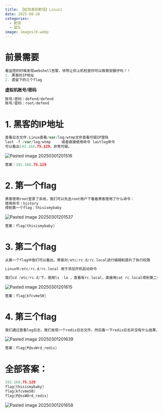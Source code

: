 ```yaml
---
title: 【知攻善防靶场】Linux1
date: 2025-08-28
categories:
  - 靶场
  - 蓝队
image: images/8.webp
---
```

# 前景需要
```go
看监控的时候发现webshell告警，领导让你上机检查你可以救救安服仔吗！！
1. 黑客的IP地址
2. 遗留下的三个flag
```
**虚拟机账号/密码**
```go
账号/密码：defend/defend
账号/密码：root/defend
```
# 1. 黑客的IP地址
```go
查看日志文件,Linux查看/var/log/wtmp文件查看可疑IP登陆
last -f /var/log/wtmp     或者直接使用命令 lastlog命令
可以看出192.168.75.129，非常可疑。
```
![Pasted image 20250301201516](https://blogslimer.oss-cn-shanghai.aliyuncs.com/blog/Pasted%20image%2020250301201516.png)
```go
答案：192.168.75.129
```
# 2. 第一个flag
```go
黑客使用root登录了系统，我们可以先去root用户下看看黑客使用了什么命令：
使用命令：history
得到第一个flag：thisismybaby
```
![Pasted image 20250301201537](https://blogslimer.oss-cn-shanghai.aliyuncs.com/blog/Pasted%20image%2020250301201537.png)
```go
答案：flag{thisismybaby}
```
# 3. 第二个flag
```go
从第一个flag中我们可以看出，黑客对/etc/rc.d/rc.local进行编辑和提升了执行权限

Linux中/etc/rc.d/rc.local 用于添加开机启动命令

我们cd /etc/rc.d/下，使用ls -la ，查看有rc.local，直接用cat rc.local得到第二个flag
```
![Pasted image 20250301201615](https://blogslimer.oss-cn-shanghai.aliyuncs.com/blog/Pasted%20image%2020250301201615.png)

```go
答案：flag{kfcvme50}
```
# 4. 第三个flag
```go
我们通过查看log日志，我们发现一个redis日志文件，然后看一下redis日志并没有什么结果，那么我们去看一下redis配置文件（more /etc/redis.conf）就得到第三个flag。
```
![Pasted image 20250301201639](https://blogslimer.oss-cn-shanghai.aliyuncs.com/blog/Pasted%20image%2020250301201639.png)
```go
答案：flag{P@ssWrd_redis}
```
# 全部答案：
```go
192.168.75.129
flag{thisismybaby}
flag{kfcvme50}
flag{P@ssW0rd_redis}
```
![Pasted image 20250301201658](https://blogslimer.oss-cn-shanghai.aliyuncs.com/blog/Pasted%20image%2020250301201658.png)